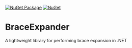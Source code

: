 [![NuGet Package](https://github.com/lpreiner/BraceExpander/actions/workflows/dotnet.yml/badge.svg)](https://github.com/lpreiner/BraceExpander/actions/workflows/dotnet.yml)
[![NuGet](https://img.shields.io/nuget/v/BraceExpander.svg?style=flat&label=nuget&logo=nuget)](https://www.nuget.org/packages/BraceExpander/)

# BraceExpander
A lightweight library for performing brace expansion in .NET
